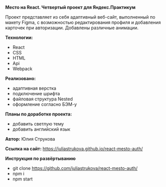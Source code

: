 **Место на React. Четвертый проект для Яндекс.Практикум**

Проект представляет из себя адаптивный веб-сайт, выполненный по макету Figma, с возможностью редактирования профиля и добавления карточек при авторизации. Добавлены различные анимации.

**Технологии:**

* React
* CSS
* HTML
* Api
* Webpack

**Реализовано:**

* адаптивная верстка
* подключение шрифта
* файловая структура Nested
* оформление согласно БЭМ-у


**Планы по доработке проекта:**

* добавить светлую тему
* добавить английский язык


**Автор:** Юлия Струкова


**Ссылка на сайт:** https://juliastrukova.github.io/react-mesto-auth/



**Инструкция по развёртыванию**

* git clone https://github.com/juliastrukova/react-mesto-auth/
* npm i
* npm start